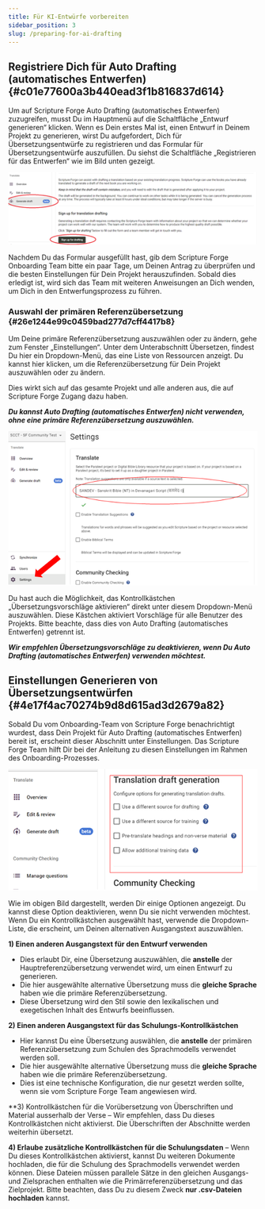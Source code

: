```yaml
---
title: Für KI-Entwürfe vorbereiten
sidebar_position: 3
slug: /preparing-for-ai-drafting
---
```


## **Registriere Dich für Auto Drafting (automatisches Entwerfen)** {#c01e77600a3b440ead3f1b816837d614}

Um auf Scripture Forge Auto Drafting (automatisches Entwerfen) zuzugreifen, musst Du im Hauptmenü auf die Schaltfläche „Entwurf generieren“ klicken. Wenn es Dein erstes Mal ist, einen Entwurf in Deinem Projekt zu generieren, wirst Du aufgefordert, Dich für Übersetzungsentwürfe zu registrieren und das Formular für Übersetzungsentwürfe auszufüllen. Du siehst die Schaltfläche „Registrieren für das Entwerfen“ wie im Bild unten gezeigt.

![](./2066867633.png)

Nachdem Du das Formular ausgefüllt hast, gib dem Scripture Forge Onboarding Team bitte ein paar Tage, um Deinen Antrag zu überprüfen und die besten Einstellungen für Dein Projekt herauszufinden. Sobald dies erledigt ist, wird sich das Team mit weiteren Anweisungen an Dich wenden, um Dich in den Entwerfungsprozess zu führen.

### **Auswahl der primären Referenzübersetzung** {#26e1244e99c0459bad277d7cff4417b8}

Um Deine primäre Referenzübersetzung auszuwählen oder zu ändern, gehe zum Fenster „Einstellungen“. Unter dem Unterabschnitt Übersetzen, findest Du hier ein Dropdown-Menü, das eine Liste von Ressourcen anzeigt. Du kannst hier klicken, um die Referenzübersetzung für Dein Projekt auszuwählen oder zu ändern.

Dies wirkt sich auf das gesamte Projekt und alle anderen aus, die auf Scripture Forge Zugang dazu haben.

_**Du kannst Auto Drafting (automatisches Entwerfen) nicht verwenden, ohne eine primäre Referenzübersetzung auszuwählen.**_

![](./6569010.png)

Du hast auch die Möglichkeit, das Kontrollkästchen „Übersetzungsvorschläge aktivieren“ direkt unter diesem Dropdown-Menü auszuwählen. Diese Kästchen aktiviert Vorschläge für alle Benutzer des Projekts. Bitte beachte, dass dies von Auto Drafting (automatisches Entwerfen) getrennt ist.

_**Wir empfehlen Übersetzungsvorschläge zu deaktivieren, wenn Du Auto Drafting (automatisches Entwerfen) verwenden möchtest.**_

## **Einstellungen Generieren von Übersetzungsentwürfen** {#4e17f4ac70274b9d8d615ad3d2679a82}

Sobald Du vom Onboarding-Team von Scripture Forge benachrichtigt wurdest, dass Dein Projekt für Auto Drafting (automatisches Entwerfen) bereit ist, erscheint dieser Abschnitt unter Einstellungen. Das Scripture Forge Team hilft Dir bei der Anleitung zu diesen Einstellungen im Rahmen des Onboarding-Prozesses.

![](./1316957426.png)

Wie im obigen Bild dargestellt, werden Dir einige Optionen angezeigt. Du kannst diese Option deaktivieren, wenn Du sie nicht verwenden möchtest. Wenn Du ein Kontrollkästchen ausgewählt hast, verwende die Dropdown-Liste, die erscheint, um Deinen alternativen Ausgangstext auszuwählen.

**1) Einen anderen Ausgangstext für den Entwurf verwenden**

- Dies erlaubt Dir, eine Übersetzung auszuwählen, die **anstelle** der Hauptreferenzübersetzung verwendet wird, um einen Entwurf zu generieren.
- Die hier ausgewählte alternative Übersetzung muss die **gleiche Sprache** haben wie die primäre Referenzübersetzung.
- Diese Übersetzung wird den Stil sowie den lexikalischen und exegetischen Inhalt des Entwurfs beeinflussen.

**2) Einen anderen Ausgangstext für das Schulungs-Kontrollkästchen**

- Hier kannst Du eine Übersetzung auswählen, die **anstelle** der primären Referenzübersetzung zum Schulen des Sprachmodells verwendet werden soll.
- Die hier ausgewählte alternative Übersetzung muss die **gleiche Sprache** haben wie die primäre Referenzübersetzung.
- Dies ist eine technische Konfiguration, die nur gesetzt werden sollte, wenn sie vom Scripture Forge Team angewiesen wird.

\*\*3) Kontrollkästchen für die Vorübersetzung von Überschriften und Material ausserhalb der Verse – Wir empfehlen, dass Du dieses Kontrollkästchen nicht aktivierst. Die Überschriften der Abschnitte werden weiterhin übersetzt.

**4) Erlaube zusätzliche Kontrollkästchen für die Schulungsdaten** – Wenn Du dieses Kontrollkästchen aktivierst, kannst Du weiteren Dokumente hochladen, die für die Schulung des Sprachmodells verwendet werden können. Diese Dateien müssen parallele Sätze in den gleichen Ausgangs- und Zielsprachen enthalten wie die Primärreferenzübersetzung und das Zielprojekt. Bitte beachten, dass Du zu diesem Zweck **nur .csv-Dateien hochladen** kannst.
